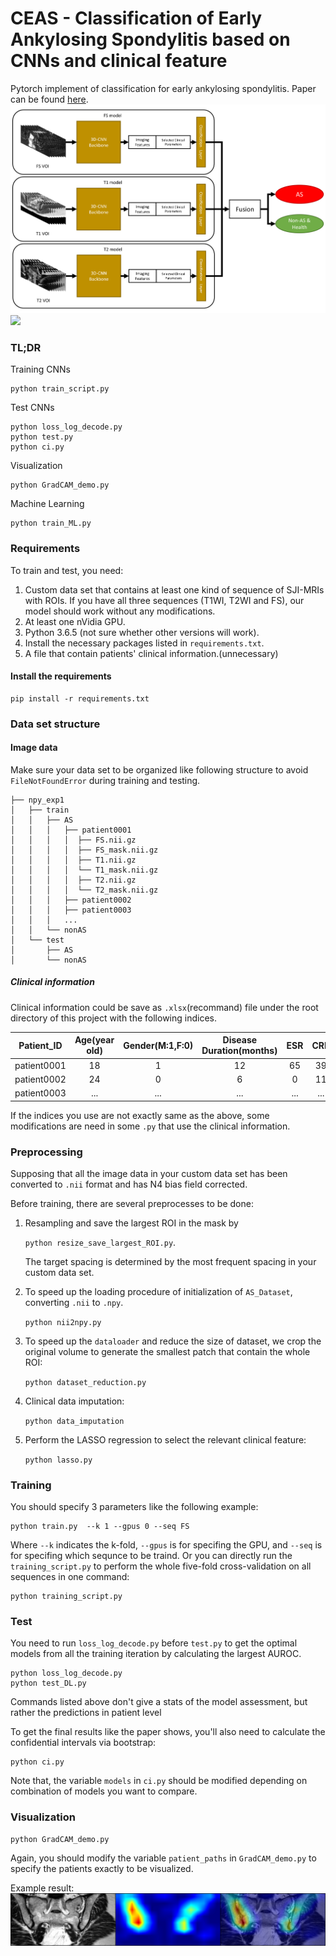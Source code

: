# CEAS - Classification of Early Ankylosing Spondylitis based on CNNs and clinical feature
Pytorch implement of classification for early ankylosing spondylitis. Paper can be found [here](about;blank).
![FLowChart.tif](fig%2FFLowChart.tif)![](./fig/)

### TL;DR

Training CNNs

    python train_script.py

Test CNNs
    
    python loss_log_decode.py 
    python test.py
    python ci.py

Visualization

    python GradCAM_demo.py

Machine Learning 

    python train_ML.py

### Requirements

 To train and test, you need:
 1. Custom data set that contains at least one kind of sequence of SJI-MRIs with ROIs. 
If you have all three sequences (T1WI, T2WI and FS), our model should work without any modifications.
 2. At least one nVidia GPU.
 3. Python 3.6.5 (not sure whether other versions will work).
 4. Install the necessary packages listed in `requirements.txt`.
 5. A file that contain patients' clinical information.(unnecessary)
#### Install the requirements

    pip install -r requirements.txt

### Data set structure
#### Image data
Make sure your data set to be organized like following structure to avoid `FileNotFoundError` during training and testing.

    ├── npy_exp1
    │   ├── train
    │   │   ├── AS
    │   │   │   ├── patient0001
    │   │   │   │  ├── FS.nii.gz
    │   │   │   │  ├── FS_mask.nii.gz
    │   │   │   │  ├── T1.nii.gz
    │   │   │   │  └── T1_mask.nii.gz
    │   │   │   │  ├── T2.nii.gz
    │   │   │   │  └── T2_mask.nii.gz
    │   │   │   ├── patient0002
    │   │   │   ├── patient0003
    │   │   │   ...
    │   │   └── nonAS
    │   └── test
    │       ├── AS
    │       └── nonAS

##### Clinical information

Clinical information could be save as `.xlsx`(recommand) file 
under the root directory of this project with the following indices.

|Patient_ID|Age(year old)|Gender(M:1,F:0)|Disease Duration(months)|ESR|CRP|HLA-B27(pos:1,neg:0)|Label(AS:1,non-AS:0)|
|:---:|:---:|:---:|:---:|:---:|:---:|---:|---:|
|patient0001|18|1|12|65|39|1|1|
|patient0002|24|0|6|0|11|0|0|
|patient0003|...|...|...|...|...|...|...|

If the indices you use are not exactly same as the above, some modifications are need in some `.py` that use the clinical information. 

### Preprocessing

Supposing that all the image data in your custom data set has been converted to `.nii` format
and has N4 bias field corrected.

Before training, there are several preprocesses to be done:
1. Resampling and save the largest ROI in the mask by

    `python resize_save_largest_ROI.py`.
   
   The target spacing is determined by the most frequent spacing in your custom data set.

3. To speed up the loading procedure of initialization of `AS_Dataset`, converting `.nii` to `.npy`.

    `python nii2npy.py`

4. To speed up the `dataloader` and reduce the size of dataset, we crop the original volume to 
generate the smallest patch that contain the whole ROI:

    `python dataset_reduction.py`

5. Clinical data imputation:

    `python data_imputation`

6. Perform the LASSO regression to select the relevant clinical feature:

    `python lasso.py`

### Training

You should specify 3 parameters like the following example:

    python train.py  --k 1 --gpus 0 --seq FS

Where `--k` indicates the k-fold, `--gpus` is for specifing the GPU, and `--seq` is for specifing which sequnce to be traind.
Or you  can directly run the `training_script.py` 
to perform the whole five-fold cross-validation on all sequences in one command:

    python training_script.py


### Test

You need to run `loss_log_decode.py` before `test.py` to get the optimal models 
from all the training iteration by calculating the largest AUROC.

    python loss_log_decode.py
    python test_DL.py

Commands listed above don't give a stats of the model assessment, but rather the predictions in patient level 

To get the final results like the paper shows, you'll also need to calculate the confidential intervals via bootstrap:

    python ci.py

Note that, the variable `models` in `ci.py` should be modified depending on combination of models you want to compare.

### Visualization

    python GradCAM_demo.py

Again, you should modify the variable `patient_paths` in `GradCAM_demo.py` to specify the patients exactly to be visualized. 

Example result:
![](./fig/GradCAM_result.png)
